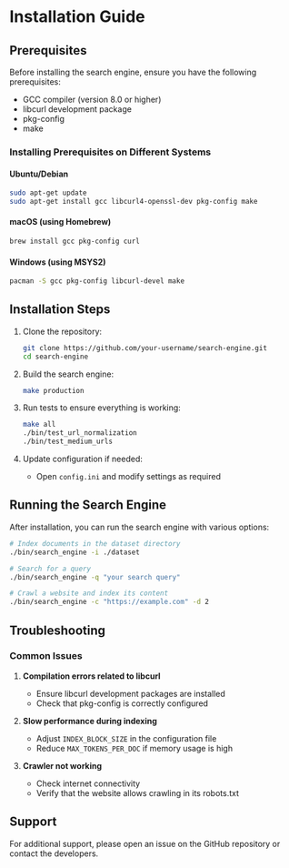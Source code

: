 # Installation Guide

## Prerequisites

Before installing the search engine, ensure you have the following prerequisites:

- GCC compiler (version 8.0 or higher)
- libcurl development package
- pkg-config
- make

### Installing Prerequisites on Different Systems

#### Ubuntu/Debian
```bash
sudo apt-get update
sudo apt-get install gcc libcurl4-openssl-dev pkg-config make
```

#### macOS (using Homebrew)
```bash
brew install gcc pkg-config curl
```

#### Windows (using MSYS2)
```bash
pacman -S gcc pkg-config libcurl-devel make
```

## Installation Steps

1. Clone the repository:
   ```bash
   git clone https://github.com/your-username/search-engine.git
   cd search-engine
   ```

2. Build the search engine:
   ```bash
   make production
   ```

3. Run tests to ensure everything is working:
   ```bash
   make all
   ./bin/test_url_normalization
   ./bin/test_medium_urls
   ```

4. Update configuration if needed:
   - Open `config.ini` and modify settings as required

## Running the Search Engine

After installation, you can run the search engine with various options:

```bash
# Index documents in the dataset directory
./bin/search_engine -i ./dataset

# Search for a query
./bin/search_engine -q "your search query"

# Crawl a website and index its content
./bin/search_engine -c "https://example.com" -d 2
```

## Troubleshooting

### Common Issues

1. **Compilation errors related to libcurl**
   - Ensure libcurl development packages are installed
   - Check that pkg-config is correctly configured

2. **Slow performance during indexing**
   - Adjust `INDEX_BLOCK_SIZE` in the configuration file
   - Reduce `MAX_TOKENS_PER_DOC` if memory usage is high

3. **Crawler not working**
   - Check internet connectivity
   - Verify that the website allows crawling in its robots.txt

## Support

For additional support, please open an issue on the GitHub repository or contact the developers.
